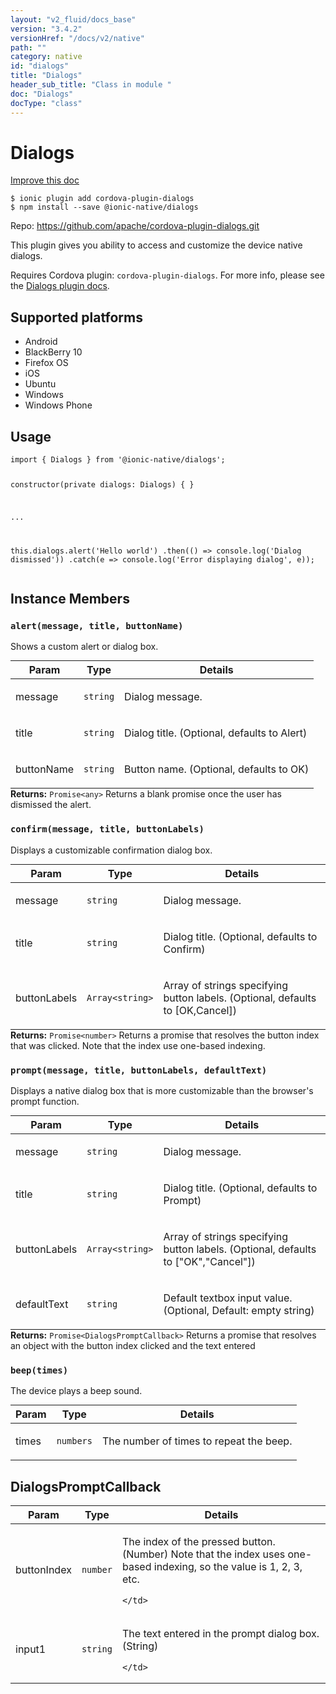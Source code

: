 ```yaml
---
layout: "v2_fluid/docs_base"
version: "3.4.2"
versionHref: "/docs/v2/native"
path: ""
category: native
id: "dialogs"
title: "Dialogs"
header_sub_title: "Class in module "
doc: "Dialogs"
docType: "class"
---
```


<h1 class="api-title">Dialogs</h1>

<a class="improve-v2-docs" href="http://github.com/driftyco/ionic-native/edit/master/src/@ionic-native/plugins/dialogs/index.ts#L16">
  Improve this doc
</a>






<pre><code class="nohighlight">$ ionic plugin add cordova-plugin-dialogs
$ npm install --save @ionic-native/dialogs
</code></pre>
<p>Repo:
  <a href="https://github.com/apache/cordova-plugin-dialogs.git">
    https://github.com/apache/cordova-plugin-dialogs.git
  </a>
</p>


<p>This plugin gives you ability to access and customize the device native dialogs.</p>
<p>Requires Cordova plugin: <code>cordova-plugin-dialogs</code>. For more info, please see the <a href="https://github.com/apache/cordova-plugin-dialogs">Dialogs plugin docs</a>.</p>




<h2>Supported platforms</h2>
<ul>
  <li>Android</li><li>BlackBerry 10</li><li>Firefox OS</li><li>iOS</li><li>Ubuntu</li><li>Windows</li><li>Windows Phone</li>
</ul>






<h2>Usage</h2>
<pre><code class="lang-typescript">import { Dialogs } from &#39;@ionic-native/dialogs&#39;;

constructor(private dialogs: Dialogs) { }

...

this.dialogs.alert(&#39;Hello world&#39;)
  .then(() =&gt; console.log(&#39;Dialog dismissed&#39;))
  .catch(e =&gt; console.log(&#39;Error displaying dialog&#39;, e));
</code></pre>








<h2>Instance Members</h2>
<h3><a class="anchor" name="alert" href="#alert"></a><code>alert(message,&nbsp;title,&nbsp;buttonName)</code></h3>




Shows a custom alert or dialog box.
<table class="table param-table" style="margin:0;">
  <thead>
  <tr>
    <th>Param</th>
    <th>Type</th>
    <th>Details</th>
  </tr>
  </thead>
  <tbody>
  <tr>
    <td>
      message</td>
    <td>
      <code>string</code>
    </td>
    <td>
      <p>Dialog message.</p>
</td>
  </tr>
  
  <tr>
    <td>
      title</td>
    <td>
      <code>string</code>
    </td>
    <td>
      <p>Dialog title. (Optional, defaults to Alert)</p>
</td>
  </tr>
  
  <tr>
    <td>
      buttonName</td>
    <td>
      <code>string</code>
    </td>
    <td>
      <p>Button name. (Optional, defaults to OK)</p>
</td>
  </tr>
  </tbody>
</table>

<div class="return-value" markdown="1">
  <i class="icon ion-arrow-return-left"></i>
  <b>Returns:</b> <code>Promise&lt;any&gt;</code> Returns a blank promise once the user has dismissed the alert.
</div><h3><a class="anchor" name="confirm" href="#confirm"></a><code>confirm(message,&nbsp;title,&nbsp;buttonLabels)</code></h3>




Displays a customizable confirmation dialog box.
<table class="table param-table" style="margin:0;">
  <thead>
  <tr>
    <th>Param</th>
    <th>Type</th>
    <th>Details</th>
  </tr>
  </thead>
  <tbody>
  <tr>
    <td>
      message</td>
    <td>
      <code>string</code>
    </td>
    <td>
      <p>Dialog message.</p>
</td>
  </tr>
  
  <tr>
    <td>
      title</td>
    <td>
      <code>string</code>
    </td>
    <td>
      <p>Dialog title. (Optional, defaults to Confirm)</p>
</td>
  </tr>
  
  <tr>
    <td>
      buttonLabels</td>
    <td>
      <code>Array&lt;string&gt;</code>
    </td>
    <td>
      <p>Array of strings specifying button labels. (Optional, defaults to [OK,Cancel])</p>
</td>
  </tr>
  </tbody>
</table>

<div class="return-value" markdown="1">
  <i class="icon ion-arrow-return-left"></i>
  <b>Returns:</b> <code>Promise&lt;number&gt;</code> Returns a promise that resolves the button index that was clicked. Note that the index use one-based indexing.
</div><h3><a class="anchor" name="prompt" href="#prompt"></a><code>prompt(message,&nbsp;title,&nbsp;buttonLabels,&nbsp;defaultText)</code></h3>




Displays a native dialog box that is more customizable than the browser's prompt function.
<table class="table param-table" style="margin:0;">
  <thead>
  <tr>
    <th>Param</th>
    <th>Type</th>
    <th>Details</th>
  </tr>
  </thead>
  <tbody>
  <tr>
    <td>
      message</td>
    <td>
      <code>string</code>
    </td>
    <td>
      <p>Dialog message.</p>
</td>
  </tr>
  
  <tr>
    <td>
      title</td>
    <td>
      <code>string</code>
    </td>
    <td>
      <p>Dialog title. (Optional, defaults to Prompt)</p>
</td>
  </tr>
  
  <tr>
    <td>
      buttonLabels</td>
    <td>
      <code>Array&lt;string&gt;</code>
    </td>
    <td>
      <p>Array of strings specifying button labels. (Optional, defaults to [&quot;OK&quot;,&quot;Cancel&quot;])</p>
</td>
  </tr>
  
  <tr>
    <td>
      defaultText</td>
    <td>
      <code>string</code>
    </td>
    <td>
      <p>Default textbox input value.  (Optional, Default: empty string)</p>
</td>
  </tr>
  </tbody>
</table>

<div class="return-value" markdown="1">
  <i class="icon ion-arrow-return-left"></i>
  <b>Returns:</b> <code>Promise&lt;DialogsPromptCallback&gt;</code> Returns a promise that resolves an object with the button index clicked and the text entered
</div><h3><a class="anchor" name="beep" href="#beep"></a><code>beep(times)</code></h3>




The device plays a beep sound.
<table class="table param-table" style="margin:0;">
  <thead>
  <tr>
    <th>Param</th>
    <th>Type</th>
    <th>Details</th>
  </tr>
  </thead>
  <tbody>
  <tr>
    <td>
      times</td>
    <td>
      <code>numbers</code>
    </td>
    <td>
      <p>The number of times to repeat the beep.</p>
</td>
  </tr>
  </tbody>
</table>







<h2><a class="anchor" name="DialogsPromptCallback" href="#DialogsPromptCallback"></a>DialogsPromptCallback</h2>

<table class="table param-table" style="margin:0;">
  <thead>
  <tr>
    <th>Param</th>
    <th>Type</th>
    <th>Details</th>
  </tr>
  </thead>
  <tbody>
  
  <tr>
    <td>
      buttonIndex
    </td>
    <td>
      <code>number</code>
    </td>
    <td>
      <p>The index of the pressed button. (Number) Note that the index uses one-based indexing, so the value is 1, 2, 3, etc.</p>

      
    </td>
  </tr>
  
  <tr>
    <td>
      input1
    </td>
    <td>
      <code>string</code>
    </td>
    <td>
      <p>The text entered in the prompt dialog box. (String)</p>

      
    </td>
  </tr>
  
  </tbody>
</table>





